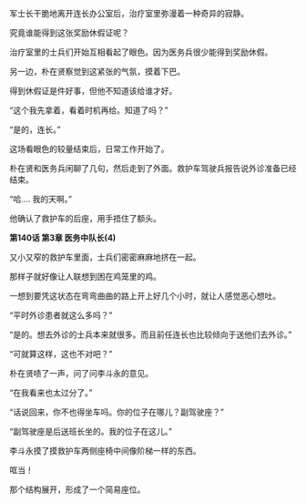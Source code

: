 军士长干脆地离开连长办公室后，治疗室里弥漫着一种奇异的寂静。

究竟谁能得到这张奖励休假证呢？

治疗室里的士兵们开始互相看起了眼色。因为医务兵很少能得到奖励休假。

另一边，朴在贤察觉到这紧张的气氛，摸着下巴。

得到休假证是件好事，但他不知道该给谁才好。

“这个我先拿着，看着时机再给。知道了吗？”

“是的，连长。”

这场看眼色的较量结束后，日常工作开始了。

朴在贤和医务兵闲聊了几句，然后走到了外面。救护车驾驶兵报告说外诊准备已经结束。

“哈.... 我的天啊。”

他确认了救护车的后座，用手捂住了额头。

**第140话 第3章 医务中队长(4)**

又小又窄的救护车里面，士兵们密密麻麻地挤在一起。

那样子就好像让人联想到困在鸡笼里的鸡。

一想到要凭这状态在弯弯曲曲的路上开上好几个小时，就让人感觉恶心想吐。

“平时外诊患者就这么多吗？”

“是的。想去外诊的士兵本来就很多。而且前任连长也比较倾向于送他们去外诊。”

“可就算这样，这也不对吧？”

朴在贤啧了一声，问了问李斗永的意见。

“在我看来也太过分了。”

“话说回来，你不也得坐车吗。你的位子在哪儿？副驾驶座？”

“副驾驶座是后送班长坐的。我的位子在这儿。”

李斗永摸了摸救护车两侧座椅中间像阶梯一样的东西。

哐当！

那个结构展开，形成了一个简易座位。